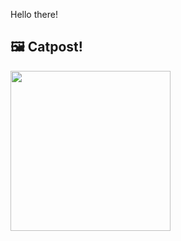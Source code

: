 Hello there!



## 🖼️ Catpost!

<sub>
    <img src="https://cdn2.thecatapi.com/images/cf7.jpg" height="256">
</sub>

